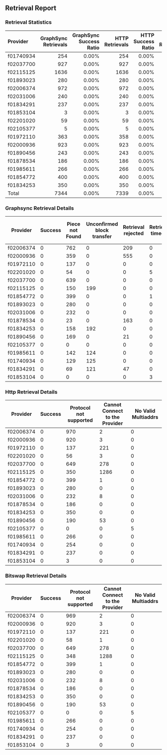 ## Retrieval Report
### Retrieval Statistics
| Provider  | GraphSync Retrievals | GraphSync Success Ratio | HTTP Retrievals | HTTP Success Ratio | Bitswap Retrievals | Bitswap Success Ratio |
| :-------- | -------------------: | ----------------------: | --------------: | -----------------: | -----------------: | --------------------: |
| f01740934 |                  254 |                   0.00% |             254 |              0.00% |                254 |                 0.00% |
| f02037700 |                  927 |                   0.00% |             927 |              0.00% |                927 |                 0.00% |
| f02115125 |                 1636 |                   0.00% |            1636 |              0.00% |               1636 |                 0.00% |
| f01893023 |                  280 |                   0.00% |             280 |              0.00% |                280 |                 0.00% |
| f02006374 |                  972 |                   0.00% |             972 |              0.00% |                971 |                 0.00% |
| f02031006 |                  240 |                   0.00% |             240 |              0.00% |                240 |                 0.00% |
| f01834291 |                  237 |                   0.00% |             237 |              0.00% |                237 |                 0.00% |
| f01853104 |                    3 |                   0.00% |               3 |              0.00% |                  3 |                 0.00% |
| f02201020 |                   59 |                   0.00% |              59 |              0.00% |                 59 |                 0.00% |
| f02105377 |                    5 |                   0.00% |               5 |              0.00% |                  5 |                 0.00% |
| f01972110 |                  363 |                   0.00% |             358 |              0.00% |                358 |                 0.00% |
| f02000936 |                  923 |                   0.00% |             923 |              0.00% |                923 |                 0.00% |
| f01890456 |                  243 |                   0.00% |             243 |              0.00% |                243 |                 0.00% |
| f01878534 |                  186 |                   0.00% |             186 |              0.00% |                186 |                 0.00% |
| f01985611 |                  266 |                   0.00% |             266 |              0.00% |                266 |                 0.00% |
| f01854772 |                  400 |                   0.00% |             400 |              0.00% |                400 |                 0.00% |
| f01834253 |                  350 |                   0.00% |             350 |              0.00% |                350 |                 0.00% |
| Total     |                 7344 |                   0.00% |            7339 |              0.00% |               7338 |                 0.00% |

### Graphsync Retrieval Details
| Provider  | Success | Piece not Found | Unconfirmed block transfer | Retrieval rejected | Retrieval timeout | Cannot Connect to the Provider | General retrieval failure | No Valid Multiaddrs |
| --------- | ------- | --------------- | -------------------------- | ------------------ | ----------------- | ------------------------------ | ------------------------- | ------------------- |
| f02006374 | 0       | 762             | 0                          | 209                | 0                 | 1                              | 0                         | 0                   |
| f02000936 | 0       | 359             | 0                          | 555                | 0                 | 4                              | 5                         | 0                   |
| f01972110 | 0       | 137             | 0                          | 0                  | 0                 | 226                            | 0                         | 0                   |
| f02201020 | 0       | 54              | 0                          | 0                  | 5                 | 0                              | 0                         | 0                   |
| f02037700 | 0       | 639             | 0                          | 0                  | 0                 | 279                            | 9                         | 0                   |
| f02115125 | 0       | 150             | 199                        | 0                  | 0                 | 1287                           | 0                         | 0                   |
| f01854772 | 0       | 399             | 0                          | 0                  | 1                 | 0                              | 0                         | 0                   |
| f01893023 | 0       | 280             | 0                          | 0                  | 0                 | 0                              | 0                         | 0                   |
| f02031006 | 0       | 232             | 0                          | 0                  | 0                 | 8                              | 0                         | 0                   |
| f01878534 | 0       | 23              | 0                          | 163                | 0                 | 0                              | 0                         | 0                   |
| f01834253 | 0       | 158             | 192                        | 0                  | 0                 | 0                              | 0                         | 0                   |
| f01890456 | 0       | 169             | 0                          | 21                 | 0                 | 53                             | 0                         | 0                   |
| f02105377 | 0       | 0               | 0                          | 0                  | 0                 | 0                              | 0                         | 5                   |
| f01985611 | 0       | 142             | 124                        | 0                  | 0                 | 0                              | 0                         | 0                   |
| f01740934 | 0       | 129             | 125                        | 0                  | 0                 | 0                              | 0                         | 0                   |
| f01834291 | 0       | 69              | 121                        | 47                 | 0                 | 0                              | 0                         | 0                   |
| f01853104 | 0       | 0               | 0                          | 0                  | 3                 | 0                              | 0                         | 0                   |

### Http Retrieval Details
| Provider  | Success | Protocol not supported | Cannot Connect to the Provider | No Valid Multiaddrs |
| --------- | ------- | ---------------------- | ------------------------------ | ------------------- |
| f02006374 | 0       | 970                    | 2                              | 0                   |
| f02000936 | 0       | 920                    | 3                              | 0                   |
| f01972110 | 0       | 137                    | 221                            | 0                   |
| f02201020 | 0       | 56                     | 3                              | 0                   |
| f02037700 | 0       | 649                    | 278                            | 0                   |
| f02115125 | 0       | 350                    | 1286                           | 0                   |
| f01854772 | 0       | 399                    | 1                              | 0                   |
| f01893023 | 0       | 280                    | 0                              | 0                   |
| f02031006 | 0       | 232                    | 8                              | 0                   |
| f01878534 | 0       | 186                    | 0                              | 0                   |
| f01834253 | 0       | 350                    | 0                              | 0                   |
| f01890456 | 0       | 190                    | 53                             | 0                   |
| f02105377 | 0       | 0                      | 0                              | 5                   |
| f01985611 | 0       | 266                    | 0                              | 0                   |
| f01740934 | 0       | 254                    | 0                              | 0                   |
| f01834291 | 0       | 237                    | 0                              | 0                   |
| f01853104 | 0       | 3                      | 0                              | 0                   |

### Bitswap Retrieval Details
| Provider  | Success | Protocol not supported | Cannot Connect to the Provider | No Valid Multiaddrs |
| --------- | ------- | ---------------------- | ------------------------------ | ------------------- |
| f02006374 | 0       | 969                    | 2                              | 0                   |
| f02000936 | 0       | 920                    | 3                              | 0                   |
| f01972110 | 0       | 137                    | 221                            | 0                   |
| f02201020 | 0       | 58                     | 1                              | 0                   |
| f02037700 | 0       | 649                    | 278                            | 0                   |
| f02115125 | 0       | 348                    | 1288                           | 0                   |
| f01854772 | 0       | 399                    | 1                              | 0                   |
| f01893023 | 0       | 280                    | 0                              | 0                   |
| f02031006 | 0       | 232                    | 8                              | 0                   |
| f01878534 | 0       | 186                    | 0                              | 0                   |
| f01834253 | 0       | 350                    | 0                              | 0                   |
| f01890456 | 0       | 190                    | 53                             | 0                   |
| f02105377 | 0       | 0                      | 0                              | 5                   |
| f01985611 | 0       | 266                    | 0                              | 0                   |
| f01740934 | 0       | 254                    | 0                              | 0                   |
| f01834291 | 0       | 237                    | 0                              | 0                   |
| f01853104 | 0       | 3                      | 0                              | 0                   |
